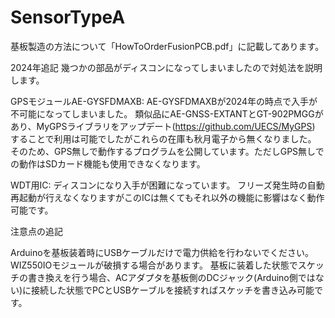 # SensorTypeA
基板製造の方法について「HowToOrderFusionPCB.pdf」に記載してあります。

2024年追記
幾つかの部品がディスコンになってしまいましたので対処法を説明します。

GPSモジュールAE-GYSFDMAXB:
AE-GYSFDMAXBが2024年の時点で入手が不可能になってしまいました。
類似品にAE-GNSS-EXTANTとGT-902PMGGがあり、MyGPSライブラリをアップデート(https://github.com/UECS/MyGPS) することで利用は可能でしたがこれらの在庫も秋月電子から無くなりました。
そのため、GPS無しで動作するプログラムを公開しています。ただしGPS無しでの動作はSDカード機能も使用できなくなります。

WDT用IC:
ディスコンになり入手が困難になっています。
フリーズ発生時の自動再起動が行えなくなりますがこのICは無くてもそれ以外の機能に影響はなく動作可能です。

注意点の追記

Arduinoを基板装着時にUSBケーブルだけで電力供給を行わないでください。WIZ550IOモジュールが破損する場合があります。
基板に装着した状態でスケッチの書き換えを行う場合、ACアダプタを基板側のDCジャック(Arduino側ではない)に接続した状態でPCとUSBケーブルを接続すればスケッチを書き込み可能です。
